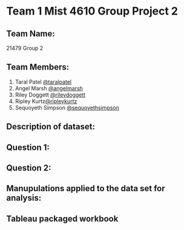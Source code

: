 # Team 1 Mist 4610 Group Project 2

## Team Name: 
21479 Group 2 

## Team Members:

1. Taral Patel [@taralpatel](https://www.github.com/taralbpatel)
2. Angel Marsh [@angelmarsh](https://www.github.com/apm83682)
3. Riley Doggett [@rileydoggett](https://www.github.com/RileyDoggett)
4. Ripley Kurtz[@ripleykurtz](https://www.github.com/RipleyKurtz)
5. Sequoyeth Simpson [@sequoyethsimpson](https://www.github.com/quoysimpson)

## Description of dataset:



## Question 1:



## Question 2:



## Manupulations applied to the data set for analysis:



## Tableau packaged workbook
